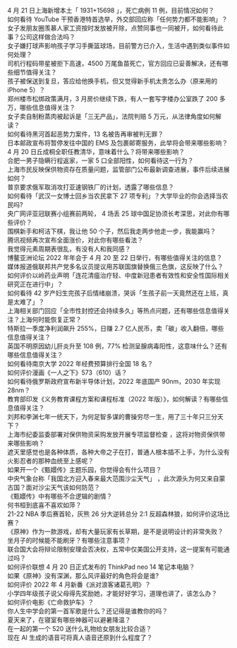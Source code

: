4 月 21 日上海新增本土「 1931+15698 」，死亡病例 11 例，目前情况如何？  
如何看待 YouTube 干预香港特首选举，外交部回应称「任何势力都不能影响」？  
女子发朋友圈羡慕人家工资按时发放被开除，点赞同事也一同被开，如何看待此事？公司这样做合法吗？  
女子嫌打球声影响孩子学习手撕篮球场，目前警方已介入，生活中遇到类似事件如何处理？  
司机行程码带星被拒下高速，4500 万尾鱼苗死亡，官方回应已妥善解决，还有哪些细节值得关注？  
孩子被保送到复旦，答应给他换手机，但又觉得新手机太贵怎么办（原来用的 iPhone 5）？  
郑州楼市松绑政策满月，3 月房价继续下跌，有人一套写字楼办公室跌了 200 多万，哪些信息值得关注？  
女子卖自制粉蒸肉被起诉是「三无产品」，法院判赔 5 万元，从法律角度如何解读？  
如何看待黑河首起恶势力案件，13 名被告再审被判无罪？  
日本邮政宣布将暂停发往中国的 EMS 及包裹邮寄服务，此举将会带来哪些影响？  
4 月 20 日丘成桐全职任教清华，意味着什么？将带来哪些影响？  
合肥一男子隐瞒行程返家，一家 5 口全部阳性，如何看待这一行为？  
上海市民反映保供物资存在质量问题，监管部门公布最新调查进展，事件后续进展如何？  
普京要求俄军取消攻打亚速钢铁厂的计划，透露了哪些信息？  
如何看待「武汉一女博士回乡当农民拿下 27 项专利」？大学毕业的你会选择当农民吗?  
央广网评亚冠联赛小组赛前两轮， 4 场丢 25 球中国足协须长考深思，对此你有哪些评价？  
围棋新手和柯洁下棋，我让他 50 个子，然后我走两步他走一步，我能赢吗？  
腾讯视频再次宣布全面涨价，对此你有哪些看法？  
我觉得元素周期表很乱，有没有人和我同感？  
博鳌亚洲论坛 2022 年年会于 4 月 20 至 22 日举行，有哪些值得关注的信息？  
媒体报道俄联邦共产党多名议员提议用苏联国旗替换俄三色旗，这反映了什么？  
如何评价以岭药业声明「连花清瘟治疗轻、中度新冠患者有效性和安全性国际相关研究正在进行中」？  
如何看待 42 岁产妇生完孩子后情绪崩溃，哭诉「生孩子前一天竟然还在上班，真是太难了」？  
上海相关部门回应「全市性封控还会持续多久」等热点问题，还有哪些信息值得关注？上海何时能恢复正常？  
特斯拉一季度净利润飙升 255%，日赚 2.7 亿人民币，卖「碳」收入翻倍，哪些信息值得关注？  
英国不明原因幼儿肝炎升至 108 例，77% 检测呈腺病毒阳性，这意味什么？还有哪些信息值得关注？  
如何看待南京大学 2022 年经费预算排行全国 18 名？  
如何评价漫画《一人之下》573（610）话？  
如何看待俄罗斯政府宣布新半导体计划，2022 年底国产 90nm，2030 年实现 28nm？  
教育部印发《义务教育课程方案和课程标准（2022 年版）》，如何解读？有哪些信息值得关注？  
刘邦和李渊七年一统天下，为何足智多谋的曹操穷尽一生，用了三十年只三分天下？  
上海市纪委监委部署对保供物资采购发放开展专项监督检查 ，这将对物资保供带来哪些影响？  
遮天里感觉也是各种体质，各种大帝之子在打，普通人根本插不上手，为什么没有火影忍者的那种血统至上感呢？  
如果开一个《甄嬛传》主题乐园，你觉得会有什么项目？  
中央气象台称「我国北方迎入春来最大范围沙尘天气」 ，此次源头为何又来自蒙古国？面对沙尘天气该如何防范？  
《甄嬛传》中有哪些不合逻辑的剧情？  
何书桓到底喜不喜欢如萍？  
21-22 NBA 季后赛首轮，灰熊 26 分大逆转总分 2:1 反超森林狼，如何评价这场比赛？  
《原神》作为一款游戏，却有大量玩家有长草期，是不是说明设计的非常失败？  
坐月子的时候能不能刷牙？有哪些注意事项？  
联合国大会将辩论限制安理会否决权，五常中仅美国公开支持，这一提案有可能通过吗？  
如何评价联想 4 月 20 日正式发布的 ThinkPad neo 14 笔记本电脑？  
如果《原神》没有深渊，那么风评最好的角色将会是谁?  
如何评价 2022 年 4 月新番《派对浪客诸葛孔明》？  
小学四年级孩子说父母得先奖励她，才能好好学习，道理也讲了，该怎么办？  
如何评价电影《亡命救护车》？  
你人生中学会的第一首军歌是什么？还记得是谁教你的吗？  
夏天来了，在寝室有哪些神器可以避暑降温？  
在一起的第一个 520 送什么礼物给女朋友比较合适？  
现在 AI 生成的语音可将真人语音还原到什么程度了？  

